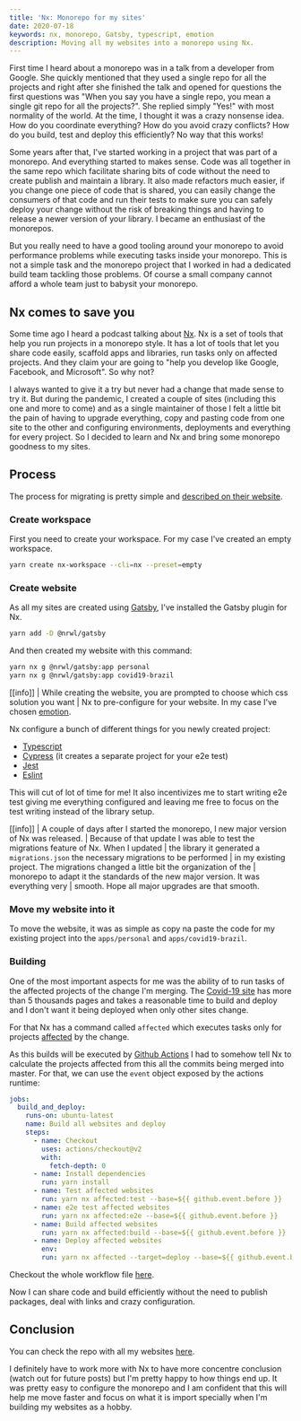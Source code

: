 ```yaml
---
title: 'Nx: Monorepo for my sites'
date: 2020-07-18
keywords: nx, monorepo, Gatsby, typescript, emotion
description: Moving all my websites into a monorepo using Nx.
---
```


First time I heard about a monorepo was in a talk from a developer from Google.
She quickly mentioned that they used a single repo for all the projects and right after
she finished the talk and opened for questions the first questions was "When you say you
have a single repo, you mean a single git repo for all the projects?". She replied simply
"Yes!" with most normality of the world. At the time, I thought it was a crazy nonsense
idea. How do you coordinate everything? How do you avoid crazy conflicts? How do you build,
test and deploy this efficiently? No way that this works!

Some years after that, I've started working in a project that was part of a monorepo. And
everything started to makes sense. Code was all together in the same repo which facilitate
sharing bits of code without the need to create publish and maintain a library. It also
made refactors much easier, if you change one piece of code that is shared, you can easily
change the consumers of that code and run their tests to make sure you can safely deploy
your change without the risk of breaking things and having to release a newer version of
your library. I became an enthusiast of the monorepos.

But you really need to have a good tooling around your monorepo to avoid performance
problems while executing tasks inside your monorepo. This is not a simple task and the
monorepo project that I worked in had a dedicated build team tackling those problems.
Of course a small company cannot afford a whole team just to babysit your monorepo.

## Nx comes to save you

Some time ago I heard a podcast talking about [Nx](https://nx.dev). Nx is a set of tools
that help you run projects in a monorepo style. It has a lot of tools that let you share
code easily, scaffold apps and libraries, run tasks only on affected projects. And they
claim your are going to "help you develop like Google, Facebook, and Microsoft". So why
not?

I always wanted to give it a try but never had a change that made sense to try it. But
during the pandemic, I created a couple of sites (including this one and more to come)
and as a single maintainer of those I felt a little bit the pain of having to upgrade
everything, copy and pasting code from one site to the other and configuring environments,
deployments and everything for every project. So I decided to learn and Nx and bring
some monorepo goodness to my sites.

## Process

The process for migrating is pretty simple and
[described on their website](https://nx.dev/angular/migration/overview).

### Create workspace

First you need to create your workspace. For my case I've created an empty workspace.

```sh
yarn create nx-workspace --cli=nx --preset=empty
```

### Create website

As all my sites are created using [Gatsby](http://gatsbyjs.org/), I've installed the
Gatsby plugin for Nx.

```sh
yarn add -D @nrwl/gatsby
```

And then created my website with this command:

```sh
yarn nx g @nrwl/gatsby:app personal
yarn nx g @nrwl/gatsby:app covid19-brazil
```

[[info]]
| While creating the website, you are prompted to choose which css solution you want
| Nx to pre-configure for your website. In my case I've chosen [emotion](https://emotion.sh/).

Nx configure a bunch of different things for you newly created project:

- [Typescript](https://www.typescriptlang.org/)
- [Cypress](https://www.cypress.io/) (it creates a separate project for your e2e test)
- [Jest](https://jestjs.io/)
- [Eslint](https://eslint.org/)

This will cut of lot of time for me! It also incentivizes me to start writing e2e test
giving me everything configured and leaving me free to focus on the test writing instead
of the library setup.

[[info]]
| A couple of days after I started the monorepo, I new major version of Nx was released.
| Because of that update I was able to test the migrations feature of Nx. When I updated
| the library it generated a `migrations.json` the necessary migrations to be performed
| in my existing project. The migrations changed a little bit the organization of the
| monorepo to adapt it the standards of the new major version. It was everything very
| smooth. Hope all major upgrades are that smooth.

### Move my website into it

To move the website, it was as simple as copy na paste the code for my existing project into
the `apps/personal` and `apps/covid19-brazil`.

### Building

One of the most important aspects for me was the ability of to run tasks of the affected
projects of the change I'm merging. The [Covid-19 site](https://covid19.luiz-guilherme.com/)
has more than 5 thousands pages and takes a reasonable time to build and deploy and I don't
want it being deployed when only other sites change.

For that Nx has a command called `affected` which executes tasks only for projects
[affected](https://nx.dev/angular/cli/affected) by the change.

As this builds will be executed by [Github Actions](https://github.com/features/actions)
I had to somehow tell Nx to calculate the projects affected from this all the commits
being merged into master. For that, we can use the `event` object exposed by the actions
runtime:

```yaml
jobs:
  build_and_deploy:
    runs-on: ubuntu-latest
    name: Build all websites and deploy
    steps:
      - name: Checkout
        uses: actions/checkout@v2
        with:
          fetch-depth: 0
      - name: Install dependencies
        run: yarn install
      - name: Test affected websites
        run: yarn nx affected:test --base=${{ github.event.before }}
      - name: e2e test affected websites
        run: yarn nx affected:e2e --base=${{ github.event.before }}
      - name: Build affected websites
        run: yarn nx affected:build --base=${{ github.event.before }}
      - name: Deploy affected websites
        env:
        run: yarn nx affected --target=deploy --base=${{ github.event.before }}
```

Checkout the whole workflow file
[here](https://github.com/luiz290788/sites.luiz-guilherme.com/blob/master/.github/workflows/build-and-deploy.yml).

Now I can share code and build efficiently without the need to publish packages, deal
with links and crazy configuration.

## Conclusion

You can check the repo with all my websites
[here](https://github.com/luiz290788/sites.luiz-guilherme.com).

I definitely have to work more with Nx to have more concentre conclusion (watch out for
future posts) but I'm pretty happy to how things end up. It was pretty easy to configure
the monorepo and I am confident that this will help me move faster and focus on what it
is import specially when I'm building my websites as a hobby.
